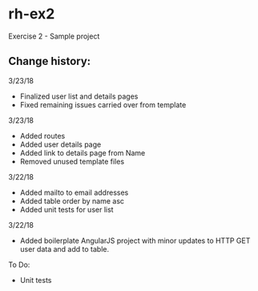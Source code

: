 # rh-ex2
Exercise 2 - Sample project

Change history:
---------------
3/23/18
* Finalized user list and details pages
* Fixed remaining issues carried over from template 

3/23/18
* Added routes
* Added user details page
* Added link to details page from Name
* Removed unused template files 

3/22/18
* Added mailto to email addresses
* Added table order by name asc
* Added unit tests for user list

3/22/18
* Added boilerplate AngularJS project with minor updates to HTTP GET user data and add to table.

To Do:
* Unit tests

